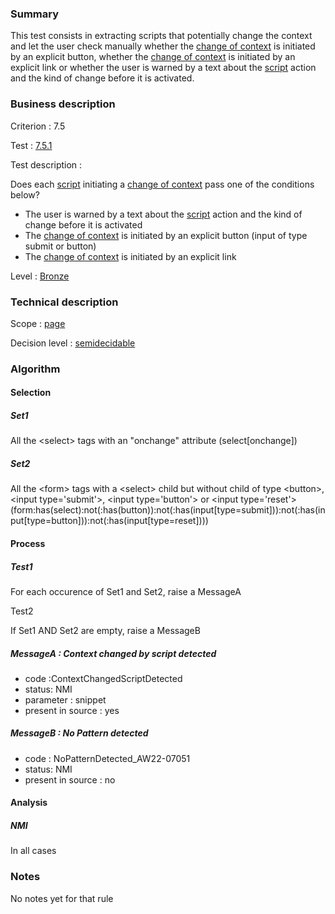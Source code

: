 ### Summary

This test consists in extracting scripts that potentially change the
context and let the user check manually whether the [change of
context](http://accessiweb.org/index.php/glossary-76.html#mChangContexte)
is initiated by an explicit button, whether the [change of
context](http://accessiweb.org/index.php/glossary-76.html#mChangContexte)
is initiated by an explicit link or whether the user is warned by a text
about the
[script](http://accessiweb.org/index.php/glossary-76.html#mScript)
action and the kind of change before it is activated.

### Business description

Criterion : 7.5

Test : [7.5.1](http://accessiweb.org/index.php/accessiweb-22-english-version.html#test-7-5-1)

Test description :

Does each
[script](http://accessiweb.org/index.php/glossary-76.html#mScript)
initiating a [change of
context](http://accessiweb.org/index.php/glossary-76.html#mChangContexte)
pass one of the conditions below?

-   The user is warned by a text about the
    [script](http://accessiweb.org/index.php/glossary-76.html#mScript)
    action and the kind of change before it is activated
-   The [change of
    context](http://accessiweb.org/index.php/glossary-76.html#mChangContexte)
    is initiated by an explicit button (input of type submit or button)
-   The [change of
    context](http://accessiweb.org/index.php/glossary-76.html#mChangContexte)
    is initiated by an explicit link

Level : [Bronze](/en/category/rules-design/accessiweb-11/level/bronze)

### Technical description

Scope : [page](/en/category/rules-design/accessiweb-11/scope/page)

Decision level :
[semidecidable](/en/category/rules-design/accessiweb-11/decision-level/semidecidable)

### Algorithm

#### Selection

##### Set1

All the <select\> tags with an "onchange" attribute (select[onchange])

##### Set2

All the <form\> tags with a <select\> child but without child of type
<button\>, <input type='submit'\>, <input type='button'\> or <input
type='reset'\>
(form:has(select):not(:has(button)):not(:has(input[type=submit])):not(:has(input[type=button])):not(:has(input[type=reset])))

#### Process

##### Test1

For each occurence of Set1 and Set2, raise a MessageA

Test2

If Set1 AND Set2 are empty, raise a MessageB

##### MessageA : Context changed by script detected

-   code :ContextChangedScriptDetected
-   status: NMI
-   parameter : snippet
-   present in source : yes

##### MessageB : No Pattern detected

-   code : NoPatternDetected\_AW22-07051
-   status: NMI
-   present in source : no

#### Analysis

##### NMI

In all cases

### Notes

No notes yet for that rule
